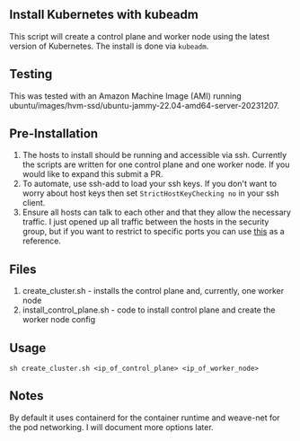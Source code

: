 Install Kubernetes with kubeadm
--

This script will create a control plane and worker node using the latest version of Kubernetes.  The install is done via ```kubeadm```.  
  
Testing
--

This was tested with an Amazon Machine Image (AMI) running ubuntu/images/hvm-ssd/ubuntu-jammy-22.04-amd64-server-20231207.  
  
Pre-Installation
--

1) The hosts to install should be running and accessible via ssh.  Currently the scripts are written for one control plane and one worker node.  If you would like to expand this submit a PR.  
2) To automate, use ssh-add to load your ssh keys.  If you don't want to worry about host keys then set ```StrictHostKeyChecking no``` in your ssh client.  
3) Ensure all hosts can talk to each other and that they allow the necessary traffic.  I just opened up all traffic between the hosts in the security group, but if you want to restrict to specific ports you can use [this](https://kubernetes.io/docs/reference/networking/ports-and-protocols/) as a reference.  
  
Files
--
  
1) create_cluster.sh - installs the control plane and, currently, one worker node  
2) install_control_plane.sh - code to install control plane and create the worker node config  
  
Usage
-- 
  
```  
sh create_cluster.sh <ip_of_control_plane> <ip_of_worker_node>  
```  
  
Notes
--
    
By default it uses containerd for the container runtime and weave-net for the pod networking.  I will document more options later.  
